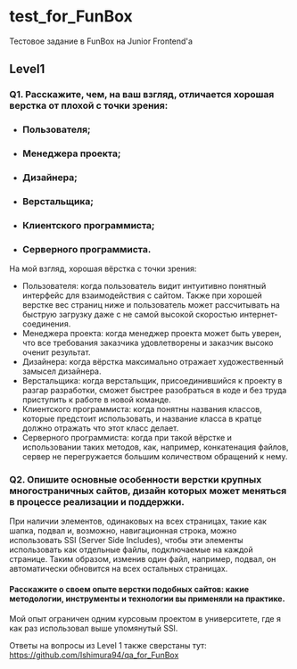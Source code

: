 # test_for_FunBox
Тестовое задание в FunBox на Junior Frontend'а

## Level1

### Q1. Расскажите, чем, на ваш взгляд, отличается хорошая верстка от плохой с точки зрения:
- ### Пользователя;
- ### Менеджера проекта;
- ### Дизайнера;
- ### Верстальщика;
- ### Клиентского программиста;
- ### Серверного программиста.

На мой взгляд, хорошая вёрстка с точки зрения:
- Пользователя: когда пользователь видит интуитивно понятный интерфейс для взаимодействия с сайтом. Также при хорошей верстке вес страниц ниже и пользователь может рассчитывать на быструю загрузку даже с не самой высокой скоростью интернет-соединения.
- Менеджера проекта: когда менеджер проекта может быть уверен, что все требования заказчика удовлетворены и заказчик высоко оченит результат.
- Дизайнера: когда вёрстка максимально отражает художественный замысел дизайнера.
- Верстальщика: когда верстальщик, присоединившийся к проекту в разгар разработки, сможет быстрее разобраться в коде и без труда приступить к работе в новой команде.
- Клиентского программиста: когда понятны названия классов, которые предстоит использовать, и название класса в кратце должно отражать что этот класс делает.
- Серверного программиста: когда при такой вёрстке и использовании таких методов, как, например, конкатенация файлов, сервер не перегружается большим количеством обращений к нему.

### Q2. Опишите основные особенности верстки крупных многостраничных сайтов, дизайн которых может меняться в процессе реализации и поддержки.

При наличии элементов, одинаковых на всех страницах, такие как шапка, подвал и, возможно, навигационная строка, можно использовать SSI (Server Side Includes), чтобы эти элементы использовать как отдельные файлы, подключаемые на каждой странице. Таким образом, изменив один файл, например, подвал, он автоматически обновится на всех остальных страницах.

#### Расскажите о своем опыте верстки подобных сайтов: какие методологии, инструменты и технологии вы применяли на практике.

Мой опыт ограничен одним курсовым проектом в университете, где я как раз использовал выше упомянутый SSI.

Ответы на вопросы из Level 1 также сверстаны тут: https://github.com/Ishimura94/qa_for_FunBox
